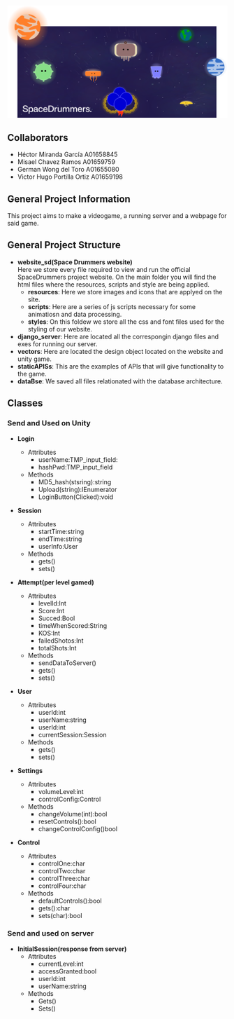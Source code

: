 ![SpaceDrummers](https://github.com/H3cth0r/spaceDrummersProyect/blob/main/vectors/portada/portada.png)

## Collaborators
<ul>
    <li> Héctor Miranda García A01658845</li>
    <li> Misael Chavez Ramos A01659759</li>
    <li> German Wong del Toro A01655080</li>
    <li> Victor Hugo Portilla Ortiz A01659198</li>
</ul>

## General Project Information
This project aims to make a videogame, a running server and a webpage for said game. 

## General Project Structure
- **website_sd(Space Drummers website)** <br> Here we store every file required to view and run the official SpaceDrummers project website. On the main folder you will find the html files where the resources, scripts and style are being applied.
  - **resources**: Here we store images and icons that are applyed on the site.
  - **scripts**: Here are a series of js scripts necessary for some animatiosn and data processing.
  - **styles**: On this foldew we store all the css and font files used for the styling of our website.
- **django_server**: Here are located all the correspongin django files and exes for running our server.
- **vectors**: Here are located the design object located on the website and unity game.
- **staticAPISs**: This are the examples of APIs that will give functionality to the game.
- **dataBse**: We saved all files relationated with the database architecture.


## Classes

### Send and Used on Unity

- **Login**
  * Attributes
      - userName:TMP_input_field:
      - hashPwd:TMP_input_field 
  * Methods
      - MD5_hash(stsring):string
      - Upload(string):IEnumerator
      - LoginButton(Clicked):void

- **Session**
  * Attributes
      - startTime:string
      - endTime:string
      - userInfo:User
  * Methods
      - gets()
      - sets()
- **Attempt(per level gamed)**
  * Attributes
      - levelId:Int
      - Score:Int
      - Succed:Bool
      - timeWhenScored:String
      - KOS:Int
      - failedShotos:Int
      - totalShots:Int
  * Methods
      - sendDataToServer()
      - gets()
      - sets()
- **User**
  * Attributes
      - userId:int
      - userName:string
      - userId:int
      - currentSession:Session
  * Methods
      - gets()
      - sets()

- **Settings**
   * Attributes
       - volumeLevel:int
       - controlConfig:Control
   * Methods
       - changeVolume(int):bool
       - resetControls():bool
       - changeControlConfig()bool
- **Control**
   * Attributes
       - controlOne:char
       - controlTwo:char
       - controlThree:char
       - controlFour:char
   * Methods
       - defaultControls():bool
       - gets():char
       - sets(char):bool
### Send and used on server

- **InitialSession(response from server)**
  * Attributes
      - currentLevel:int 
      - accessGranted:bool
      - userId:int
      - userName:string
  * Methods
      - Gets()
      - Sets()
